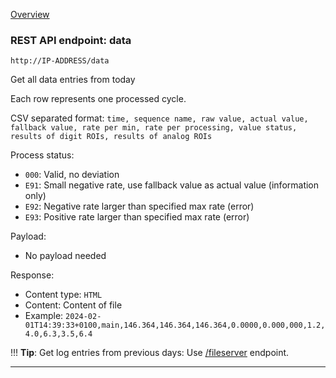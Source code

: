 [Overview](_OVERVIEW.md) 

### REST API endpoint: data

`http://IP-ADDRESS/data`


Get all data entries from today

Each row represents one processed cycle.

CSV separated format: `time, sequence name, raw value, actual value, fallback value, rate per min, rate per processing, value status, results of digit ROIs, results of analog ROIs`

Process status:
- `000`: Valid, no deviation
- `E91`: Small negative rate, use fallback value as actual value (information only)
- `E92`: Negative rate larger than specified max rate (error)
- `E93`: Positive rate larger than specified max rate (error)


Payload:
- No payload needed

Response:
- Content type: `HTML`
- Content: Content of file
- Example: `2024-02-01T14:39:33+0100,main,146.364,146.364,146.364,0.0000,0.000,000,1.2,4.0,6.3,3.5,6.4`

!!! __Tip__: 
    Get log entries from previous days: Use [/fileserver](fileserver.md) endpoint.
    
---
